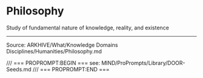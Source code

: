 # Philosophy

Study of fundamental nature of knowledge, reality, and existence

---
Source: ARKHIVE/What/Knowledge Domains Disciplines/Humanities/Philosophy.md

/// === PROPROMPT:BEGIN ===
see: MIND/ProPrompts/Library/DOOR-Seeds.md
/// === PROPROMPT:END ===

